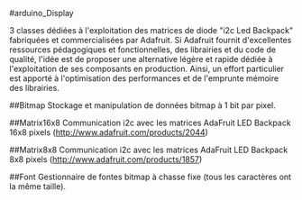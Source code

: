 #arduino_Display

3 classes dédiées à l'exploitation des matrices de diode "i2c Led Backpack" fabriquées et commercialisées par Adafruit. Si Adafruit fournit d'excellentes ressources pédagogiques et fonctionnelles, des librairies et du code de qualité, l'idée est de proposer une alternative légère et rapide dédiée à l'exploitation de ses composants en production. Ainsi, un effort particulier est apporté à l'optimisation des performances et de l'emprunte mémoire des librairies.

##Bitmap
Stockage et manipulation de données bitmap à 1 bit par pixel.

##Matrix16x8
Communication i2c avec les matrices AdaFruit LED Backpack 16x8 pixels (http://www.adafruit.com/products/2044)

##Matrix8x8
Communication i2c avec les matrices AdaFruit LED Backpack 8x8 pixels (http://www.adafruit.com/products/1857)

##Font
Gestionnaire de fontes bitmap à chasse fixe (tous les caractères ont la même taille).
